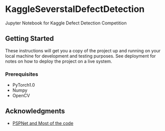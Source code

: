 # KaggleSeverstalDefectDetection
Jupyter Notebook for Kaggle Defect Detection Competition 

## Getting Started

These instructions will get you a copy of the project up and running on your local machine for development and testing purposes. See deployment for notes on how to deploy the project on a live system.

### Prerequisites
 - PyTorch1.0
 - Numpy
 - OpenCV

## Acknowledgments
- [PSPNet and Most of the code](https://github.com/yassouali/pytorch_segmentation)
